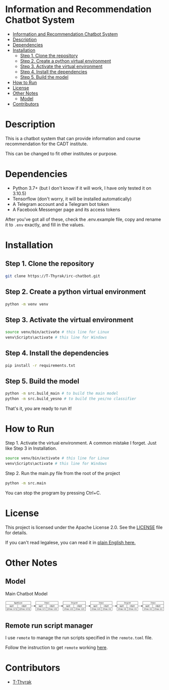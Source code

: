 # Information and Recommendation Chatbot System

- [Information and Recommendation Chatbot System](#information-and-recommendation-chatbot-system)
- [Description](#description)
- [Dependencies](#dependencies)
- [Installation](#installation)
  - [Step 1. Clone the repository](#step-1-clone-the-repository)
  - [Step 2. Create a python virtual environment](#step-2-create-a-python-virtual-environment)
  - [Step 3. Activate the virtual environment](#step-3-activate-the-virtual-environment)
  - [Step 4. Install the dependencies](#step-4-install-the-dependencies)
  - [Step 5. Build the model](#step-5-build-the-model)
- [How to Run](#how-to-run)
- [License](#license)
- [Other Notes](#other-notes)
  - [Model](#model)
- [Contributors](#contributors)

# Description
This is a chatbot system that can provide information and course recommendation for the CADT institute.

This can be changed to fit other institutes or purpose.

# Dependencies
- Python 3.7+ (but I don't know if it will work, I have only tested it on 3.10.5)
- Tensorflow (don't worry, it will be installed automatically)
- A Telegram account and a Telegram bot token
- A Facebook Messenger page and its access tokens

After you've got all of these, check the .env.example file, copy and rename it to `.env` exactly, and fill in the values.

# Installation
## Step 1. Clone the repository
```bash
git clone https://T-Thyrak/irc-chatbot.git
```

## Step 2. Create a python virtual environment
```bash
python -m venv venv
```

## Step 3. Activate the virtual environment
```bash
source venv/bin/activate # this line for Linux
venv\Scripts\activate # this line for Windows
```

## Step 4. Install the dependencies
```bash
pip install -r requirements.txt
```

## Step 5. Build the model
```bash
python -m src.build_main # to build the main model
python -m src.build_yesno # to build the yes/no classifier
```
That's it, you are ready to run it!

# How to Run
Step 1. Activate the virtual environment. A common mistake I forget. Just like Step 3 in Installation.
```bash
source venv/bin/activate # this line for Linux
venv\Scripts\activate # this line for Windows
```

Step 2. Run the main.py file from the root of the project
```bash
python -m src.main
```

You can stop the program by pressing Ctrl+C.

# License
This project is licensed under the Apache License 2.0. See the [LICENSE](LICENSE) file for details.

If you can't read legalese, you can read it in [plain English here.](https://tldrlegal.com/license/apache-license-2.0-(apache-2.0))

# Other Notes
## Model
Main Chatbot Model

![Model](model.png)

## Remote run script manager
I use `remote` to manage the run scripts specified in the `remote.toml` file.

Follow the instruction to get `remote` working [here](https://github.com/kuroyuki-kaze/remote).

# Contributors
- [T-Thyrak](https://github.com/T-Thyrak)